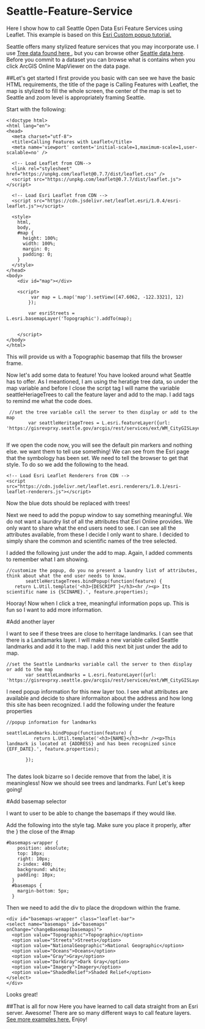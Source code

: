 # Seattle-Feature-Service
Here I show how to call Seattle Open Data Esri Feature Services using Leaflet. 
This example is based on this <a href= "http://esri.github.io/esri-leaflet/tutorials/working-with-feature-layers.html">Esri Custom popup tutorial.</a> 

Seattle offers many stylized feature services that you may incorporate use. I use <a href= "https://esri.github.io/esri-leaflet/examples/feature-layer-popups.html">Tree data found here </a>, but you can browse other <a href= "https://gisrevprxy.seattle.gov/arcgis/rest/services/ext/WM_CityGISLayers/MapServerl">Seattle data here</a>. Before you commit to a dataset you can browse what is contains when you click ArcGIS Online MapViewer on the data page. 

##Let's get started
I first provide you basic with can see we have the basic HTML requirements, the title of the page is Calling Features with Leaflet, the map is stylized to fill the whole screen, the center of the map is set to Seattle and zoom level is appropriately framing Seattle.

Start with the following: 

```
<!doctype html>
<html lang="en">
<head>  
  <meta charset="utf-8">
  <title>Calling Features with Leaflet</title>  
  <meta name='viewport' content='initial-scale=1,maximum-scale=1,user-scalable=no' />

  <!-- Load Leaflet from CDN-->
  <link rel="stylesheet" href="https://unpkg.com/leaflet@0.7.7/dist/leaflet.css" />
  <script src="https://unpkg.com/leaflet@0.7.7/dist/leaflet.js"></script>

  <!-- Load Esri Leaflet from CDN -->
  <script src="https://cdn.jsdelivr.net/leaflet.esri/1.0.4/esri-leaflet.js"></script>

  <style>
    html,
    body,
    #map {
      height: 100%;
      width: 100%;
      margin: 0;
      padding: 0;
    }
  </style>
</head>
<body>    
    <div id="map"></div>

    <script>
         var map = L.map('map').setView([47.6062, -122.3321], 12)
        });

        var esriStreets = L.esri.basemapLayer('Topographic').addTo(map);

            
    </script>    
</body>
</html>
```

This will provide us with a Topographic basemap that fills the browser frame.

Now let's add some data to feature! You have looked around what Seattle has to offer. As I meantioned, I am using the heratige tree data, so under the map variable and before I close the script tag I will name the variable seattleHeriageTrees to call the feature layer and add to the map. I add tags to remind me what the code does. 

```
 //set the tree variable call the server to then display or add to the map
        var seattleHeritageTrees = L.esri.featureLayer({url: 'https://gisrevprxy.seattle.gov/arcgis/rest/services/ext/WM_CityGISLayers/MapServer/33'}).addTo(map);
        
 ```

If we open the code now, you will see the default pin markers and nothing else. we want them to tell use something! We can see from the Esri page that the symbology has been set. We need to tell the browser to get that style. To do so we add the following to the head. 

 ```
<!-- Load Esri Leaflet Renderers from CDN -->
<script src="https://cdn.jsdelivr.net/leaflet.esri.renderers/1.0.1/esri-leaflet-renderers.js"></script>
 ```
 Now the blue dots should be replaced with trees! 
 
Next we need to add the popup window to say something meaningful. We do not want a laundry list of all the attributes that Esri Online provides. We only want to share what the end users need to see. I can see all the attributes available, from these I decide I only want to share. I decided to simply share the common and scientific names of the tree selected.

I added the following just under the add to map. Again, I added comments to remember what I am showing.
 ```
 //customize the popup, do you no present a laundry list of attributes, think about what the end user needs to know.
        seattleHeritageTrees.bindPopup(function(feature) {
    return L.Util.template('<h3>{DESCRIPT }</h3><hr /><p> Its scientific name is {SCINAME}.', feature.properties);
 ```
Hooray! Now when I click a tree, meaningful information pops up. This is fun so I want to add more information. 

#Add another layer 

I want to see if these trees are close to herritage landmarks. I can see that there is a Landamarks layer. I will make a new variable called Seattle landmarks and add it to the map. I add this next bit just under the add to map. 

 ```
 //set the Seattle Landmarks variable call the server to then display or add to the map
        var seattleLandmarks = L.esri.featureLayer({url: 'https://gisrevprxy.seattle.gov/arcgis/rest/services/ext/WM_CityGISLayers/MapServer/55'}).addTo(map);
 ```
 
 I need popup information for this new layer too. I see what attributes are available and decide to share informaiton about the address and how long this site has been recognized. I add the following under the feature properties
 
  ```
  //popup information for landmarks
 
  seattleLandmarks.bindPopup(function(feature) {
            return L.Util.template('<h3>{NAME}</h3><hr /><p>This landmark is located at {ADDRESS} and has been recognized since {EFF_DATE}.', feature.properties);
                
         });       
          
  ```

The dates look bizarre so I decide remove that from the label, it is meaningless! 
Now we should see trees and landmarks. Fun! Let's keep going!
          
#Add basemap selector

I want to user to be able to change the basemaps if they would like. 

Add the following into the style tag. Make sure you place it properly, after the } the close of the #map

```
#basemaps-wrapper {
    position: absolute;
    top: 10px;
    right: 10px;
    z-index: 400;
    background: white;
    padding: 10px;
  }
  #basemaps {
    margin-bottom: 5px;
  }
 ```
 
 Then we need to add the div to place the dropdown within the frame. 
 
  ```
 <div id="basemaps-wrapper" class="leaflet-bar">
  <select name="basemaps" id="basemaps" onChange="changeBasemap(basemaps)">
    <option value="Topographic">Topographic</option>
    <option value="Streets">Streets</option>
    <option value="NationalGeographic">National Geographic</option>
    <option value="Oceans">Oceans</option>
    <option value="Gray">Gray</option>
    <option value="DarkGray">Dark Gray</option>
    <option value="Imagery">Imagery</option>
    <option value="ShadedRelief">Shaded Relief</option>
  </select>
</div>
 ```
Looks great! 

##That is all for now
Here you have learned to call data straight from an Esri server. Awesome! There are so many different ways to call feature layers. <a href="http://esri.github.io/esri-leaflet/tutorials/introduction-to-layer-types.html">See more examples here.</a> Enjoy!
